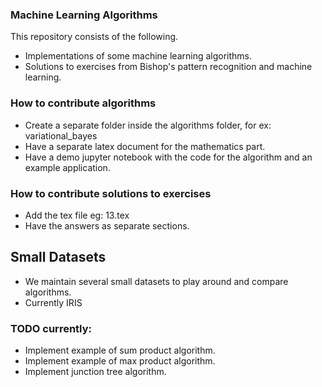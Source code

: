 ### Machine Learning Algorithms
This repository consists of the following.

* Implementations of some machine learning algorithms.
* Solutions to exercises from Bishop's pattern recognition and machine learning.

### How to contribute algorithms
* Create a separate folder inside the algorithms folder, for ex: variational_bayes
* Have a separate latex document for the mathematics part.
* Have a demo jupyter notebook with the code for the algorithm and an example application.

### How to contribute solutions to exercises
* Add the tex file eg: 13.tex
* Have the answers as separate sections.

## Small Datasets
* We maintain several small datasets to play around and compare algorithms.
* Currently IRIS 

### TODO currently:
* Implement example of sum product algorithm.
* Implement example of max product algorithm.
* Implement junction tree algorithm.

